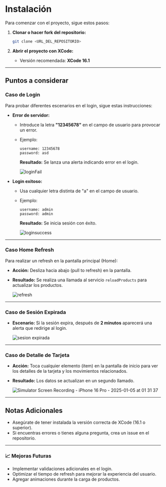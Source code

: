 

# Instalación

Para comenzar con el proyecto, sigue estos pasos:

1. **Clonar o hacer fork del repositorio:**
   ```bash
   git clone <URL_DEL_REPOSITORIO>
   ```

2. **Abrir el proyecto con XCode:**
   - Versión recomendada: **XCode 16.1**

---

## Puntos a considerar

### Caso de Login
Para probar diferentes escenarios en el login, sigue estas instrucciones:

- **Error de servidor:**
   - Introduce la letra **"12345678"** en el campo de usuario para provocar un error.
   - Ejemplo:
     ```
     username: 12345678
     password: asd
     ```
     **Resultado:** Se lanza una alerta indicando error en el login.
     
     ![loginFail](https://github.com/user-attachments/assets/ff8b1b25-ec7d-49dc-b3f5-a7ab77af1aa6)

- **Login exitoso:**
   - Usa cualquier letra distinta de "a" en el campo de usuario.
   - Ejemplo:
     ```
     username: admin
     password: admin
     ```
     **Resultado:** Se inicia sesión con éxito.
     
     ![loginsuccess](https://github.com/user-attachments/assets/2adc1f52-9893-4947-8403-c45cee56a19f)

---

### Caso Home Refresh
Para realizar un refresh en la pantalla principal (Home):

- **Acción:** Desliza hacia abajo (pull to refresh) en la pantalla.
- **Resultado:** Se realiza una llamada al servicio `reloadProducts` para actualizar los productos.

  ![refresh](https://github.com/user-attachments/assets/7d0edbe6-3302-4925-8f0c-2bc91d2c78cb)

---

### Caso de Sesión Expirada

- **Escenario:** Si la sesión expira, después de **2 minutos** aparecerá una alerta que redirige al login.
  
  ![sesion expirada](https://github.com/user-attachments/assets/b6513948-b602-4552-82c8-f98a9af5ffeb)

---

### Caso de Detalle de Tarjeta

- **Acción:** Toca cualquier elemento (item) en la pantalla de inicio para ver los detalles de la tarjeta y los movimientos relacionados.
- **Resultado:** Los datos se actualizan en un segundo llamado.

  ![Simulator Screen Recording - iPhone 16 Pro - 2025-01-05 at 01 31 37](https://github.com/user-attachments/assets/030dc04e-3ec9-4b5a-b5e9-4d1c57540439)

---

## Notas Adicionales
- Asegúrate de tener instalada la versión correcta de XCode (16.1 o superior).
- Si encuentras errores o tienes alguna pregunta, crea un issue en el repositorio.

---

### 📈 Mejoras Futuras
- Implementar validaciones adicionales en el login.
- Optimizar el tiempo de refresh para mejorar la experiencia del usuario.
- Agregar animaciones durante la carga de productos.


